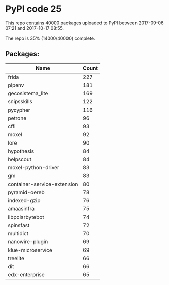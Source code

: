 # PyPI code 25

This repo contains 40000 packages uploaded to PyPI between 
2017-09-06 07:21 and 2017-10-17 08:55.

The repo is 35% (14000/40000) complete.

## Packages:

| Name  | Count |
| ----- | ----- |
| frida | 227 |
| pipenv | 181 |
| gecosistema_lite | 169 |
| snipsskills | 122 |
| pycypher | 116 |
| petrone | 96 |
| cffi | 93 |
| moxel | 92 |
| lore | 90 |
| hypothesis | 84 |
| helpscout | 84 |
| moxel-python-driver | 83 |
| gm | 83 |
| container-service-extension | 80 |
| pyramid-oereb | 78 |
| indexed-gzip | 76 |
| amaasinfra | 75 |
| libpolarbytebot | 74 |
| spinsfast | 72 |
| multidict | 70 |
| nanowire-plugin | 69 |
| klue-microservice | 69 |
| treelite | 66 |
| dit | 66 |
| edx-enterprise | 65 |


